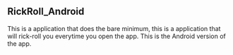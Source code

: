 ## RickRoll_Android
This is a application that does the bare minimum, this is a application that will rick-roll you everytime you open the app. This is the Android version of the app.
